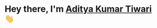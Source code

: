<h1>Hey there, I'm <a  href="https://www.linkedin.com/in/aditya-kumar-tiwari-03b653233/">Aditya Kumar Tiwari </a> <img  src="https://raw.githubusercontent.com/ABSphreak/ABSphreak/master/gifs/Hi.gif" width="30"></h1>

